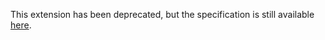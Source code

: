 This extension has been deprecated, but the specification is still available
[here][1].

[1]: <../deprecated/SYCL_EXT_ONEAPI_ND_RANGE_REDUCTIONS.md>
